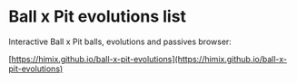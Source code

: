 # Ball x Pit evolutions list
Interactive Ball x Pit balls, evolutions and passives browser:

[https://himix.github.io/ball-x-pit-evolutions](https://himix.github.io/ball-x-pit-evolutions)